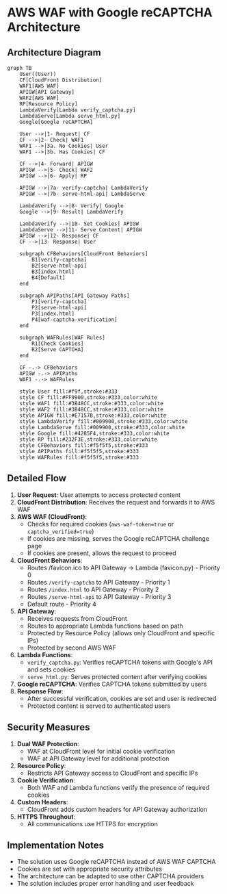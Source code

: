 # AWS WAF with Google reCAPTCHA Architecture

## Architecture Diagram

```mermaid
graph TB
    User((User))
    CF[CloudFront Distribution]
    WAF1[AWS WAF]
    APIGW[API Gateway]
    WAF2[AWS WAF]
    RP[Resource Policy]
    LambdaVerify[Lambda verify_captcha.py]
    LambdaServe[Lambda serve_html.py]
    Google[Google reCAPTCHA]
    
    User -->|1- Request| CF
    CF -->|2- Check| WAF1
    WAF1 -->|3a. No Cookies| User
    WAF1 -->|3b. Has Cookies| CF
    
    CF -->|4- Forward| APIGW
    APIGW -->|5- Check| WAF2
    APIGW -->|6- Apply| RP
    
    APIGW -->|7a- verify-captcha| LambdaVerify
    APIGW -->|7b- serve-html-api| LambdaServe
    
    LambdaVerify -->|8- Verify| Google
    Google -->|9- Result| LambdaVerify
    
    LambdaVerify -->|10- Set Cookies| APIGW
    LambdaServe -->|11- Serve Content| APIGW
    APIGW -->|12- Response| CF
    CF -->|13- Response| User
    
    subgraph CFBehaviors[CloudFront Behaviors]
        B1[verify-captcha]
        B2[serve-html-api]
        B3[index.html]
        B4[Default]
    end
    
    subgraph APIPaths[API Gateway Paths]
        P1[verify-captcha]
        P2[serve-html-api]
        P3[index.html]
        P4[waf-captcha-verification]
    end
    
    subgraph WAFRules[WAF Rules]
        R1[Check Cookies]
        R2[Serve CAPTCHA]
    end
    
    CF -.-> CFBehaviors
    APIGW -.-> APIPaths
    WAF1 -.-> WAFRules
    
    style User fill:#f9f,stroke:#333
    style CF fill:#FF9900,stroke:#333,color:white
    style WAF1 fill:#3B48CC,stroke:#333,color:white
    style WAF2 fill:#3B48CC,stroke:#333,color:white
    style APIGW fill:#E7157B,stroke:#333,color:white
    style LambdaVerify fill:#009900,stroke:#333,color:white
    style LambdaServe fill:#009900,stroke:#333,color:white
    style Google fill:#4285F4,stroke:#333,color:white
    style RP fill:#232F3E,stroke:#333,color:white
    style CFBehaviors fill:#f5f5f5,stroke:#333
    style APIPaths fill:#f5f5f5,stroke:#333
    style WAFRules fill:#f5f5f5,stroke:#333
```




## Detailed Flow

1. **User Request**: User attempts to access protected content
2. **CloudFront Distribution**: Receives the request and forwards it to AWS WAF
3. **AWS WAF (CloudFront)**: 
   - Checks for required cookies (`aws-waf-token=true` or `captcha_verified=true`)
   - If cookies are missing, serves the Google reCAPTCHA challenge page
   - If cookies are present, allows the request to proceed
4. **CloudFront Behaviors**:
   - Routes /favicon.ico to API Gateway -> Lambda (favicon.py) - Priority 0
   - Routes `/verify-captcha` to API Gateway - Priority 1
   - Routes `/index.html` to API Gateway - Priority 2
   - Routes `/serve-html-api` to API Gateway - Priority 3
   - Default route - Priority 4
6. **API Gateway**:
   - Receives requests from CloudFront
   - Routes to appropriate Lambda functions based on path
   - Protected by Resource Policy (allows only CloudFront and specific IPs)
   - Protected by second AWS WAF
7. **Lambda Functions**:
   - `verify_captcha.py`: Verifies reCAPTCHA tokens with Google's API and sets cookies
   - `serve_html.py`: Serves protected content after verifying cookies
8. **Google reCAPTCHA**: Verifies CAPTCHA tokens submitted by users
9. **Response Flow**:
   - After successful verification, cookies are set and user is redirected
   - Protected content is served to authenticated users

## Security Measures

1. **Dual WAF Protection**:
   - WAF at CloudFront level for initial cookie verification
   - WAF at API Gateway level for additional protection
2. **Resource Policy**:
   - Restricts API Gateway access to CloudFront and specific IPs
3. **Cookie Verification**:
   - Both WAF and Lambda functions verify the presence of required cookies
4. **Custom Headers**:
   - CloudFront adds custom headers for API Gateway authorization
5. **HTTPS Throughout**:
   - All communications use HTTPS for encryption

## Implementation Notes

- The solution uses Google reCAPTCHA instead of AWS WAF CAPTCHA
- Cookies are set with appropriate security attributes
- The architecture can be adapted to use other CAPTCHA providers
- The solution includes proper error handling and user feedback
